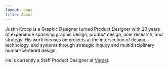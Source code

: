 ```yaml
---
layout: page
title: About
---
```


Justin Kropp is a Graphic Designer turned Product Designer with 20 years of experience spanning graphic design, product design, user research, and strategy. His work focuses on projects at the intersection of design, technology, and systems through strategic inquiry and multidisciplinary human-centered design.

He is currently a Staff Product Designer at [Vercel](https://vercel.com/).
